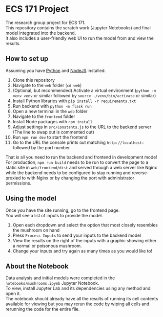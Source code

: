 # ECS 171 Project
The research group project for ECS 171.  
This repository contains the scratch work (Jupyter Notebooks) and final model integrated into the backend.  
It also includes a user-friendly web UI to run the model from and view the results.

## How to set up
Assuming you have [Python](https://www.python.org/downloads/) and [NodeJS](https://nodejs.org/en/download) installed.

1. Clone this repository
2. Navigate to the `web` folder (`cd web`)
3. (Optional, but recommended) Activate a virtual environment (`python -m venv venv` or similar followed by `source ./venv/bin/activate` or similar)
4. Install Python libraries with `pip install -r requirements.txt`
5. Run backend with `python -m flask run`
6. Open a new terminal in the `web` folder
7. Navigate to the `frontend` folder
8. Install Node packages with `npm install`
9. Adjust settings in `src/Constants.js` to the URL to the backend server (The line to swap out is commented out)
10. Run `npm run dev` to start the frontend
11. Go to the URL the console prints out matching `http://localhost:` followed by the port number

That is all you need to run the backend and frontend in development mode!  
For production, `npm run build` needs to be run to convert the page to a static site in `web/frontend/dist` and served through a web server like Nginx while the backend needs to be configured to stay running and reverse-proxied to with Nginx or by changing the port with administrator permissions.


## Using the model
Once you have the site running, go to the frontend page.  
You will see a list of inputs to provide the model.
1. Open each dropdown and select the option that most closely resembles the mushroom on hand
2. Press `Process Inputs` to send your inputs to the backend model
3. View the results on the right of the inputs with a graphic showing either a normal or poisonous mushroom.
4. Change your inputs and try again as many times as you would like to!

## About the Notebook
Data analysis and initial models were completed in the `notebooks/mushrooms.ipynb` Jupyter Notebook.  
To view, install Jupyter Lab and its dependencies using any method and open it.  
The notebook should already have all the results of running its cell contents available for viewing but you may rerun the code by wiping all cells and rerunning the code for the entire file.

